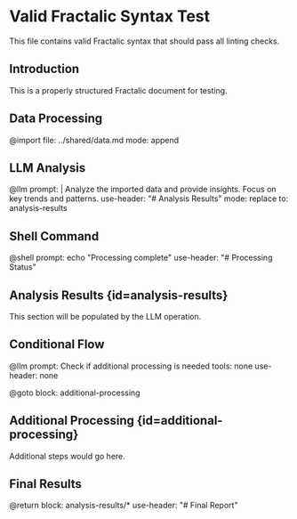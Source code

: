 # Valid Fractalic Syntax Test

This file contains valid Fractalic syntax that should pass all linting checks.

## Introduction

This is a properly structured Fractalic document for testing.

## Data Processing

@import
file: ../shared/data.md
mode: append

## LLM Analysis

@llm
prompt: |
  Analyze the imported data and provide insights.
  Focus on key trends and patterns.
use-header: "# Analysis Results"
mode: replace
to: analysis-results

## Shell Command

@shell
prompt: echo "Processing complete"
use-header: "# Processing Status"

## Analysis Results {id=analysis-results}

This section will be populated by the LLM operation.

## Conditional Flow

@llm
prompt: Check if additional processing is needed
tools: none
use-header: none

@goto
block: additional-processing

## Additional Processing {id=additional-processing}

Additional steps would go here.

## Final Results

@return
block: analysis-results/*
use-header: "# Final Report"
